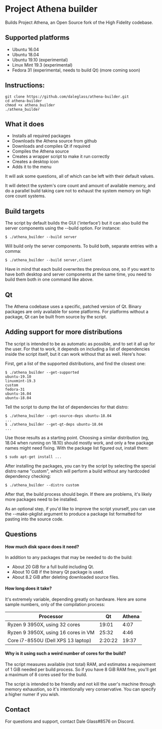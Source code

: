 # Project Athena builder
Builds Project Athena, an Open Source fork of the High Fidelity codebase.

## Supported platforms

* Ubuntu 16.04
* Ubuntu 18.04
* Ubuntu 19.10 (experimental)
* Linux Mint 19.3 (experimental)
* Fedora 31 (experimental, needs to build Qt)
(more coming soon)

## Instructions:

    git clone https://github.com/daleglass/athena-builder.git
    cd athena-builder
	chmod +x athena_builder
    ./athena_builder

## What it does

* Installs all required packages
* Downloads the Athena source from github
* Downloads and compiles Qt if required
* Compiles the Athena source
* Creates a wrapper script to make it run correctly
* Creates a desktop icon
* Adds it to the menu

It will ask some questions, all of which can be left with their default values.

It will detect the system's core count and amount of available memory, and do a parallel build taking care not to exhaust the system memory on high core count systems.

## Build targets

The script by default builds the GUI ('interface') but it can also build the server components using the --build option. For instance:

    $ ./athena_builder --build server

Will build only the server components. To build both, separate entries with a comma:

    $ ./athena_builder --build server,client

Have in mind that each build overwrites the previous one, so if you want to have both desktop and server components at the same time, you need to build them both in one command like above.


## Qt

The Athena codebase uses a specific, patched version of Qt. Binary packages are only available for some platforms. For platforms without a package, Qt can be built from source by the script.

## Adding support for more distributions

The script is intended to be as automatic as possible, and to set it all up for the user. For that to work, it depends on including a list of dependencies inside the script itself, but it can work without that as well. Here's how:

First, get a list of the supported distributions, and find the closest one:


    $ ./athena_builder --get-supported
    ubuntu-19.10
    linuxmint-19.3
    custom
    fedora-31
    ubuntu-16.04
    ubuntu-18.04

Tell the script to dump the list of dependencies for that distro:

    $ ./athena_builder --get-source-deps ubuntu-18.04
	...
	$ ./athena_builder --get-qt-deps ubuntu-18.04
	...

Use those results as a starting point. Choosing a similar distribution (eg, 18.04 when running on 18.10) should mostly work, and only a few package names might need fixing. With the package list figured out, install them:

    $ sudo apt-get install ...

After installing the packages, you can try the script by selecting the special distro name "custom", which will perform a build without any hardcoded dependency checking:

    $ ./athena_builder --distro custom

After that, the build process should begin. If there are problems, it's likely more packages need to be installed.

As an optional step, if you'd like to improve the script yourself, you can use the --make-pkglist argument to produce a package list formatted for pasting into the source code.

## Questions

####  How much disk space does it need?

In addition to any packages that may be needed to do the build:

* About 20 GiB for a full build including Qt.
* About 10 GiB if the binary Qt package is used.
* About 8.2 GiB after deleting downloaded source files.

#### How long does it take?

It's extremely variable, depending greatly on hardware. Here are some sample numbers, only of the compilation process:

| Processor  | Qt  | Athena   |
| ------------ | ------------ | ------------ |
| Ryzen 9 3950X, using 32 cores  |  19:01  | 4:07   |
| Ryzen 9 3950X, using 16 cores in VM | 25:32 | 4:46  |
| Core i7-8550U (Dell XPS 13 laptop) | 2:20:22 | 19:37 |


#### Why is it using such a weird number of cores for the build?

The script measures available (not total) RAM, and estimates a requirement of 1 GiB needed per build process. So if you have 8 GiB RAM free, you'll get a maximum of 8 cores used for the build.

The script is intended to be friendly and not kill the user's machine through memory exhaustion, so it's intentionally very conservative. You can specify a higher numer if you wish.

## Contact

For questions and support, contact Dale Glass#8576 on Discord.
